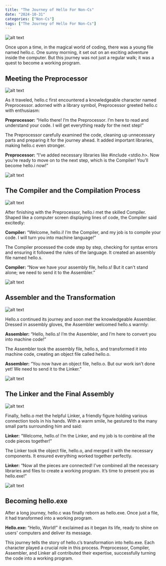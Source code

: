 ```yaml
---
title: "The Journey of Hello For Non-Cs"
date: "2024-10-31"
categories: ["Non-Cs"]
tags: ["The Journey of Hello For Non-Cs"]
---
```


![alt text](../assets/images/first-blog/image.png)

Once upon a time, in the magical world of coding, there was a young file named hello.c. One sunny morning, it set out on an exciting adventure inside the computer. But this journey was not just a regular walk; it was a quest to become a working program.


## Meeting the Preprocessor

![alt text](../assets/images/first-blog/image-1.png)

As it traveled, hello.c first encountered a knowledgeable character named Preprocessor. adorned with a library symbol, Preprocessor greeted hello.c with enthusiasm:

**Preprocessor:** “Hello there! I’m the Preprocessor. I’m here to read and understand your code. I will get everything ready for the next step!”

The Preprocessor carefully examined the code, cleaning up unnecessary parts and preparing it for the journey ahead. It added important libraries, making hello.c even stronger.

**Preprocessor:** “I’ve added necessary libraries like #include <stdio.h>. Now you’re ready to move on to the next step, which is the Compiler! You’ll become hello.i now!”

![alt text](../assets/images/first-blog/image-2.png)


## The Compiler and the Compilation Process

![alt text](../assets/images/first-blog/image-3.png)

After finishing with the Preprocessor, hello.i met the skilled Compiler. Shaped like a computer screen displaying lines of code, the Compiler said excitedly:

**Compiler:** “Welcome, hello.i! I’m the Compiler, and my job is to compile your code. I will turn you into machine language!”

The Compiler processed the code step by step, checking for syntax errors and ensuring it followed the rules of the language. It created an assembly file named hello.s.

**Compiler:** “Now we have your assembly file, hello.s! But it can't stand alone; we need to send it to the Assembler.”

![alt text](../assets/images/first-blog/image-4.png)

## Assembler and the Transformation
![alt text](../assets/images/first-blog/image-5.png)

Hello.s continued its journey and soon met the knowledgeable Assembler. Dressed in assembly gloves, the Assembler welcomed hello.s warmly:

**Assembler:** “Hello, hello.s! I’m the Assembler, and I’m here to convert you into machine code!”

The Assembler took the assembly file, hello.s, and transformed it into machine code, creating an object file called hello.o.

**Assembler:** “You now have an object file, hello.o. But our work isn’t done yet! We need to send it to the Linker.”

![alt text](../assets/images/first-blog/image-6.png)


## The Linker and the Final Assembly
![alt text](../assets/images/first-blog/image-7.png)


Finally, hello.o met the helpful Linker, a friendly figure holding various connection tools in his hands. With a warm smile, he gestured to the many small parts surrounding him and said:

**Linker:** “Welcome, hello.o! I’m the Linker, and my job is to combine all the code pieces together!”

The Linker took the object file, hello.o, and merged it with the necessary components. It ensured everything worked together perfectly.

**Linker:** “Now all the pieces are connected! I’ve combined all the necessary libraries and files to create a working program. It’s time to present you as hello.exe!”

![alt text](../assets/images/first-blog/image-8.png)


## Becoming hello.exe

After a long journey, hello.c was finally reborn as hello.exe. Once just a file, it had transformed into a working program.

**Hello.exe:** “Hello, World!” it exclaimed as it began its life, ready to shine on users' computers and deliver its message.

This journey tells the story of hello.c’s transformation into hello.exe. Each character played a crucial role in this process. Preprocessor, Compiler, Assembler, and Linker all contributed their expertise, successfully turning the code into a working program.
